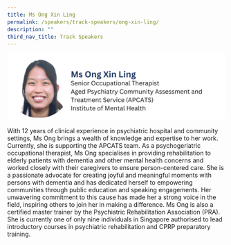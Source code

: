 ```yaml
---
title: Ms Ong Xin Ling
permalink: /speakers/track-speakers/ong-xin-ling/
description: ""
third_nav_title: Track Speakers
---
```

<div style="display: flex; flex-wrap: wrap;">
  <div style="flex-basis: 100%; max-width: 100%;">
    <img alt="track speakers 1" src="/images/SpeakersPhoto/ongxinlingv0.png">
  </div>
	</div>
	
With 12 years of clinical experience in psychiatric hospital and community settings, Ms Ong brings a wealth of knowledge and expertise to her work. Currently, she is supporting the APCATS team. As a psychogeriatric occupational therapist,  Ms Ong specialises in providing rehabilitation to elderly patients with dementia and other mental health concerns and worked closely with their caregivers to ensure person-centered care. She is a passionate advocate for creating joyful and meaningful moments with persons with dementia and has dedicated herself to empowering communities through public education and speaking engagements. Her unwavering commitment to this cause has made her a strong voice in the field, inspiring others to join her in making a difference. Ms Ong is also a certified master trainer by the Psychiatric Rehabilitation Association (PRA). She is currently one of only nine individuals in Singapore authorised to lead introductory courses in psychiatric rehabilitation and CPRP preparatory training.